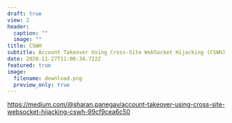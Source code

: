```yaml
---
draft: true
view: 2
header:
  caption: ""
  image: ""
title: CSWH
subtitle: Account Takeover Using Cross-Site WebSocket Hijacking (CSWH)
date: 2020-11-27T11:06:34.722Z
featured: true
image:
  filename: download.png
  preview_only: true
---
```

<https://medium.com/@sharan.panegav/account-takeover-using-cross-site-websocket-hijacking-cswh-99cf9cea6c50>